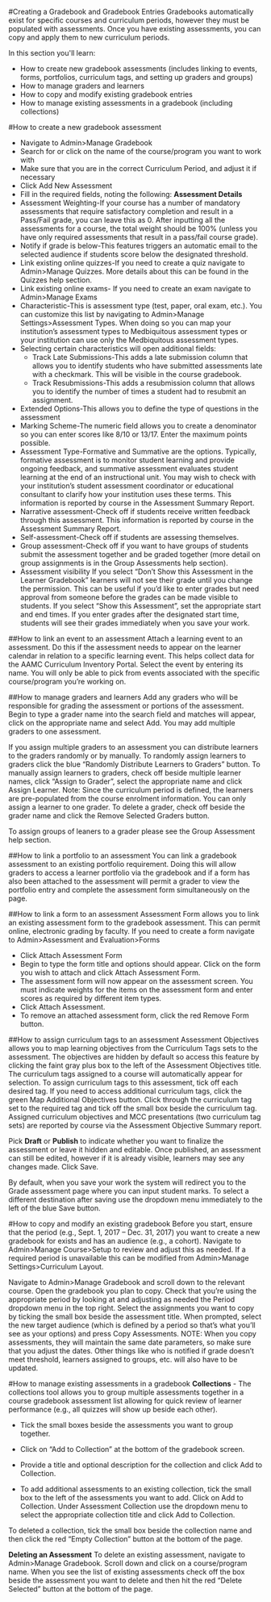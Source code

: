 #Creating a Gradebook and Gradebook Entries
Gradebooks automatically exist for specific courses and curriculum periods, however they must be populated with assessments. Once you have existing assessments, you can copy and apply them to new curriculum periods.

In this section you'll learn:
* How to create new gradebook assessments (includes linking to events, forms, portfolios, curriculum tags, and setting up graders and groups)
* How to manage graders and learners
* How to copy and modify existing gradebook entries
* How to manage existing assessments in a gradebook (including collections)

#How to create a new gradebook assessment
* Navigate to Admin>Manage Gradebook
* Search for or click on the name of the course/program you want to work with
* Make sure that you are in the correct Curriculum Period, and adjust it if necessary
* Click Add New Assessment
* Fill in the required fields, noting the following:
**Assessment Details**
* Assessment Weighting-If your course has a number of mandatory assessments that require satisfactory completion and result in a Pass/Fail grade, you can leave this as 0.  After inputting all the assessments for a course, the total weight should be 100% (unless you have only required assessments that result in a pass/fail course grade).
* Notify if grade is below-This features triggers an automatic email to the selected audience if students score below the designated threshold.
* Link existing online quizzes-If you need to create a quiz navigate to Admin>Manage Quizzes.  More details about this can be found in the Quizzes help section.
* Link existing online exams- If you need to create an exam navigate to Admin>Manage Exams
* Characteristic-This is assessment type (test, paper, oral exam, etc.).  You can customize this list by navigating to Admin>Manage Settings>Assessment Types.  When doing so you can map your institution’s assessment types to Medbiquitous assessment types or your institution can use only the Medbiquitous assessment types.
* Selecting certain characteristics will open additional fields:
  * Track Late Submissions-This adds a late submission column that allows you to identify students who have submitted assessments late with a checkmark. This will be visible in the course gradebook.
  * Track Resubmissions-This adds a resubmission column that allows you to identify the number of times a student had to resubmit an assignment.
* Extended Options-This allows you to define the type of questions in the assessment
* Marking Scheme-The numeric field allows you to create a denominator so you can enter scores like 8/10 or 13/17.  Enter the maximum points possible.
* Assessment Type-Formative and Summative are the options.  Typically, formative assessment is to monitor student learning and provide ongoing feedback, and summative assessment evaluates student learning at the end of an instructional unit.  You may wish to check with your institution’s student assessment coordinator or educational consultant to clarify how your institution uses these terms. This information is reported by course in the Assessment Summary Report.
* Narrative assessment-Check off if students receive written feedback through this assessment. This information is reported by course in the Assessment Summary Report.
* Self-assessment-Check off if students are assessing themselves.
* Group assessment-Check off if you want to have groups of students submit the assessment together and be graded together (more detail on group assignments is in the Group Assessments help section).
* Assessment visibility
If you select “Don’t Show this Assessment in the Learner Gradebook” learners will not see their grade until you change the permission.  This can be useful if you’d like to enter grades but need approval from someone before the grades can be made visible to students.
If you select “Show this Assessment”, set the appropriate start and end times.  If you enter grades after the designated start time, students will see their grades immediately when you save your work.

##How to link an event to an assessment
Attach a learning event to an assessment. Do this if the assessment needs to appear on the learner calendar in relation to a specific learning event.  This helps collect data for the AAMC Curriculum Inventory Portal.
Select the event by entering its name.  You will only be able to pick from events associated with the specific course/program you’re working on.

##How to manage graders and learners
Add any graders who will be responsible for grading the assessment or portions of the assessment.
Begin to type a grader name into the search field and matches will appear, click on the appropriate name and select Add.
You may add multiple graders to one assessment.

If you assign multiple graders to an assessment you can distribute learners to the graders randomly or by manually.
To randomly assign learners to graders click the blue “Randomly Distribute Learners to Graders” button.
To manually assign learners to graders, check off beside multiple learner names, click “Assign to Grader”, select the appropriate name and click Assign Learner.
Note: Since the curriculum period is defined, the learners are pre-populated from the course enrolment information.  You can only assign a learner to one grader.
To delete a grader, check off beside the grader name and click the Remove Selected Graders button.

To assign groups of leaners to a grader please see the Group Assessment help section.

##How to link a portfolio to an assessment
You can link a gradebook assessment to an existing portfolio requirement.  Doing this will allow graders to access a learner portfolio via the gradebook and if a form has also been attached to the assessment will permit a grader to view the portfolio entry and complete the assessment form simultaneously on the page.

##How to link a form to an assessment
Assessment Form allows you to link an existing assessment form to the gradebook assessment.  This can permit online, electronic grading by faculty.
If you need to create a form navigate to Admin>Assessment and Evaluation>Forms
* Click Attach Assessment Form
* Begin to type the form title and options should appear.  Click on the form you wish to attach and click Attach Assessment Form.
* The assessment form will now appear on the assessment screen.  You must indicate weights for the items on the assessment form and enter scores as required by different item types.
* Click Attach Assessment.
* To remove an attached assessment form, click the red Remove Form button.

##How to assign curriculum tags to an assessment
Assessment Objectives allows you to map learning objectives from the Curriculum Tags sets to the assessment. The objectives are hidden by default so access this feature by clicking the faint gray plus box to the left of the Assessment Objectives title.
The curriculum tags assigned to a course will automatically appear for selection.
To assign curriculum tags to this assessment, tick off each desired tag.
If you need to access additional curriculum tags, click the green Map Additional Objectives button.  Click through the curriculum tag set to the required tag and tick off the small box beside the curriculum tag.
Assigned curriculum objectives and MCC presentations (two curriculum tag sets) are reported by course via the Assessment Objective Summary report.

Pick **Draft** or **Publish** to indicate whether you want to finalize the assessment or leave it hidden and editable.  Once published, an assessment can still be edited, however if it is already visible, learners may see any changes made.
Click Save.

By default, when you save your work the system will redirect you to the Grade assessment page where you can input student marks.  To select a different destination after saving use the dropdown menu immediately to the left of the blue Save button.


#How to copy and modify an existing gradebook
Before you start, ensure that the period (e.g., Sept. 1, 2017 – Dec. 31, 2017) you want to create a new gradebook for exists and has an audience (e.g., a cohort). Navigate to Admin>Manage Course>Setup to review and adjust this as needed. If a required period is unavailable this can be modified from Admin>Manage Settings>Curriculum Layout.

Navigate to Admin>Manage Gradebook and scroll down to the relevant course.
Open the gradebook you plan to copy.
Check that you’re using the appropriate period by looking at and adjusting as needed the Period dropdown menu in the top right.
Select the assignments you want to copy by ticking the small box beside the assessment title.
When prompted, select the new target audience (which is defined by a period so that’s what you’ll see as your options) and press Copy Assessments.
NOTE: When you copy assessments, they will maintain the same date parameters, so make sure that you adjust the dates.  Other things like who is notified if grade doesn’t meet threshold, learners assigned to groups, etc. will also have to be updated.


#How to manage existing assessments in a gradebook
**Collections** - The collections tool allows you to group multiple assessments together in a course gradebook assessment list allowing for quick review of learner performance (e.g., all quizzes will show up beside each other).
* Tick the small boxes beside the assessments you want to group together.
* Click on “Add to Collection” at the bottom of the gradebook screen.
* Provide a title and optional description for the collection and click Add to Collection.

* To add additional assessments to an existing collection, tick the small box to the left of the assessments you want to add.  Click on Add to Collection.  Under Assessment Collection use the dropdown menu to select the appropriate collection title and click Add to Collection.

To deleted a collection, tick the small box beside the collection name and then click the red “Empty Collection” button at the bottom of the page.

**Deleting an Assessment**
To delete an existing assessment, navigate to Admin>Manage Gradebook.  Scroll down and click on a course/program name.
When you see the list of existing assessments check off the box beside the assessment you want to delete and then hit the red “Delete Selected” button at the bottom of the page.
